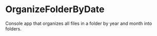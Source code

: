 # OrganizeFolderByDate
Console app that organizes all files in a folder by year and month into folders.
